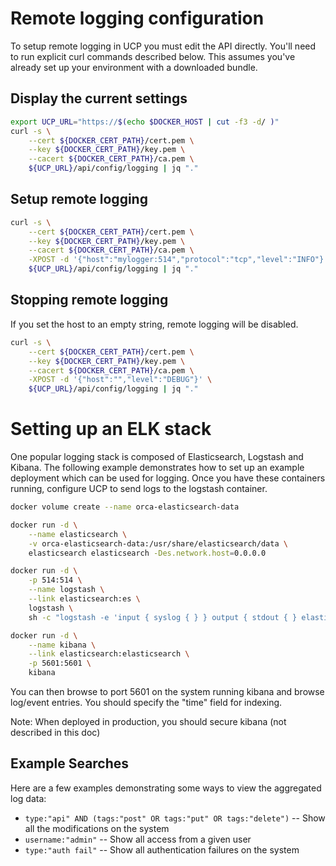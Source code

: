 # Remote logging configuration

To setup remote logging in UCP you must edit the API directly.
You'll need to run explicit curl commands described below.  This
assumes you've already set up your environment with a downloaded
bundle.

## Display the current settings
```sh
export UCP_URL="https://$(echo $DOCKER_HOST | cut -f3 -d/ )"
curl -s \
    --cert ${DOCKER_CERT_PATH}/cert.pem \
    --key ${DOCKER_CERT_PATH}/key.pem \
    --cacert ${DOCKER_CERT_PATH}/ca.pem \
    ${UCP_URL}/api/config/logging | jq "."
```

## Setup remote logging
```sh
curl -s \
    --cert ${DOCKER_CERT_PATH}/cert.pem \
    --key ${DOCKER_CERT_PATH}/key.pem \
    --cacert ${DOCKER_CERT_PATH}/ca.pem \
    -XPOST -d '{"host":"mylogger:514","protocol":"tcp","level":"INFO"}' \
    ${UCP_URL}/api/config/logging | jq "."
```

## Stopping remote logging

If you set the host to an empty string, remote logging will be disabled.

```sh
curl -s \
    --cert ${DOCKER_CERT_PATH}/cert.pem \
    --key ${DOCKER_CERT_PATH}/key.pem \
    --cacert ${DOCKER_CERT_PATH}/ca.pem \
    -XPOST -d '{"host":"","level":"DEBUG"}' \
    ${UCP_URL}/api/config/logging | jq "."
```

# Setting up an ELK stack

One popular logging stack is composed of Elasticsearch, Logstash and
Kibana.  The following example demonstrates how to set up an example
deployment which can be used for logging.  Once you have these containers
running, configure UCP to send logs to the logstash container.


```sh
docker volume create --name orca-elasticsearch-data

docker run -d \
    --name elasticsearch \
    -v orca-elasticsearch-data:/usr/share/elasticsearch/data \
    elasticsearch elasticsearch -Des.network.host=0.0.0.0

docker run -d \
    -p 514:514 \
    --name logstash \
    --link elasticsearch:es \
    logstash \
    sh -c "logstash -e 'input { syslog { } } output { stdout { } elasticsearch { hosts => [ \"es\" ] } } filter { json { source => \"message\" } }'"

docker run -d \
    --name kibana \
    --link elasticsearch:elasticsearch \
    -p 5601:5601 \
    kibana
```

You can then browse to port 5601 on the system running kibana and browse log/event entries.  You should specify the "time" field
for indexing.

Note: When deployed in production, you should secure kibana (not described in this doc)

## Example Searches

Here are a few examples demonstrating some ways to view the aggregated log data:

* `type:"api" AND (tags:"post" OR tags:"put" OR tags:"delete")` -- Show all the modifications on the system
* `username:"admin"` -- Show all access from a given user
* `type:"auth fail"` -- Show all authentication failures on the system
